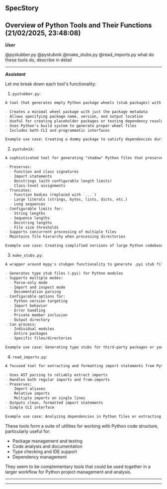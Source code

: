 ## SpecStory

## Overview of Python Tools and Their Functions (21/02/2025, 23:48:08)

_**User**_

@pystubber.py @pystubnik @make_stubs.py @read_imports.py what do these tools do, describe in detail

---

_**Assistant**_

Let me break down each tool's functionality:

1. `pystubber.py`:
```markdown
A tool that generates empty Python package wheels (stub packages) with no actual implementation. Key features:

- Creates a minimal wheel package with just the package metadata
- Allows specifying package name, version, and output location
- Useful for creating placeholder packages or testing dependency resolution
- Uses Python's build system to generate proper wheel files
- Includes both CLI and programmatic interfaces

Example use case: Creating a dummy package to satisfy dependencies during testing or development.
```

2. `pystubnik`:
```markdown
A sophisticated tool for generating "shadow" Python files that preserve the structure but simplify the implementation. Key features:

- Preserves:
  - Function and class signatures
  - Import statements
  - Docstrings (with configurable length limits)
  - Class-level assignments
- Truncates:
  - Function bodies (replaced with `...`)
  - Large literals (strings, bytes, lists, dicts, etc.)
  - Long sequences
- Configurable limits for:
  - String lengths
  - Sequence lengths
  - Docstring lengths
  - File size thresholds
- Supports concurrent processing of multiple files
- Maintains file hierarchy when processing directories

Example use case: Creating simplified versions of large Python codebases for documentation, analysis, or IDE support.
```

3. `make_stubs.py`:
```markdown
A wrapper around mypy's stubgen functionality to generate .pyi stub files. Key features:

- Generates type stub files (.pyi) for Python modules
- Supports multiple modes:
  - Parse-only mode
  - Import and inspect mode
  - Documentation parsing
- Configurable options for:
  - Python version targeting
  - Import behavior
  - Error handling
  - Private member inclusion
  - Output directory
- Can process:
  - Individual modules
  - Entire packages
  - Specific files/directories

Example use case: Generating type stubs for third-party packages or your own code to improve type checking and IDE support.
```

4. `read_imports.py`:
```markdown
A focused tool for extracting and formatting import statements from Python files. Key features:

- Uses AST parsing to reliably extract imports
- Handles both regular imports and from-imports
- Preserves:
  - Import aliases
  - Relative imports
  - Multiple imports on single lines
- Outputs clean, formatted import statements
- Simple CLI interface

Example use case: Analyzing dependencies in Python files or extracting imports for documentation purposes.
```

These tools form a suite of utilities for working with Python code structure, particularly useful for:
- Package management and testing
- Code analysis and documentation
- Type checking and IDE support
- Dependency management

They seem to be complementary tools that could be used together in a larger workflow for Python project management and analysis.

---



---

